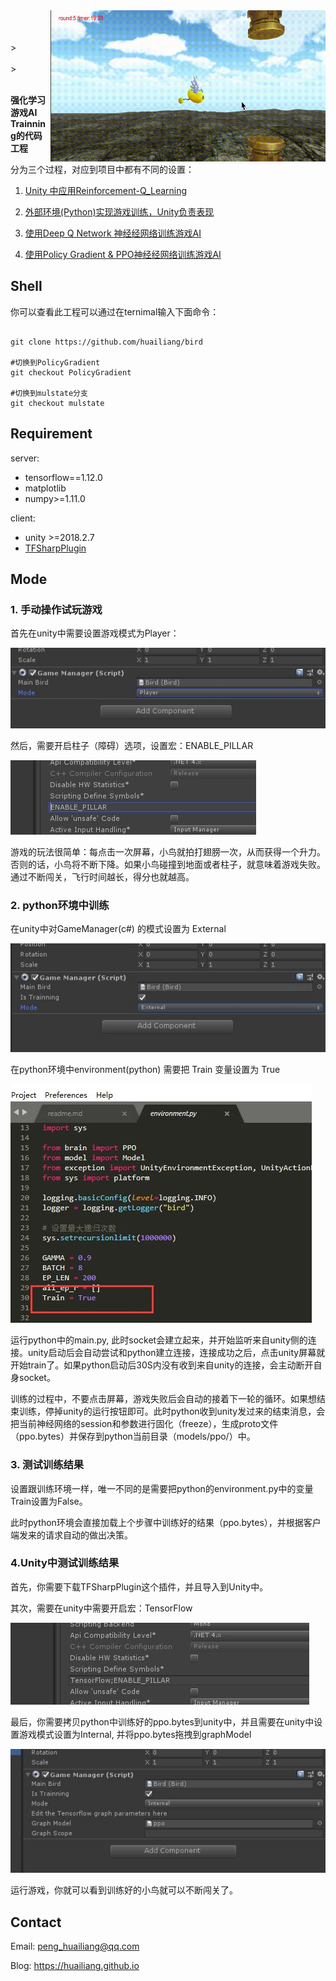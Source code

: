 <img src="image/7.gif" align="right" width=440>
<br><br><br>><br><br>><br><br>

<b>强化学习 游戏AI Trainning的代码工程</b>


分为三个过程，对应到项目中都有不同的设置：

1.  <a href="https://huailiang.github.io/2018/03/19/reinforcement/">Unity 中应用Reinforcement-Q_Learning </a>

2.  <a href="https://huailiang.github.io/2018/03/20/reinforcement2/">外部环境(Python)实现游戏训练，Unity负责表现 </a>

3.  <a href="https://huailiang.github.io/2018/03/23/reinforcement3/">使用Deep Q Network 神经经网络训练游戏AI </a>

4.  <a href="https://huailiang.github.io/2018/11/10/ppo//">使用Policy Gradient & PPO神经经网络训练游戏AI </a>


## Shell

你可以查看此工程可以通过在ternimal输入下面命令：

```shell

git clone https://github.com/huailiang/bird

#切换到PolicyGradient
git checkout PolicyGradient

#切换到mulstate分支
git checkout mulstate

```


## Requirement

server:
- tensorflow==1.12.0
- matplotlib
- numpy>=1.11.0

client:
- unity >=2018.2.7
- <a href="https://s3.amazonaws.com/unity-agents/TFSharpPlugin.unitypackage">TFSharpPlugin</a>


## Mode

### 1. 手动操作试玩游戏

首先在unity中需要设置游戏模式为Player：

![](/image/5.jpg)

然后，需要开启柱子（障碍）选项，设置宏：ENABLE_PILLAR

![](/image/6.jpg)

游戏的玩法很简单：每点击一次屏幕，小鸟就拍打翅膀一次，从而获得一个升力。 否则的话，小鸟将不断下降。如果小鸟碰撞到地面或者柱子，就意味着游戏失败。通过不断闯关，飞行时间越长，得分也就越高。



### 2. python环境中训练

在unity中对GameManager(c#) 的模式设置为 External 

![](/image/2.jpg)

在python环境中environment(python) 需要把 Train 变量设置为 True

![](/image/3.jpg)

运行python中的main.py, 此时socket会建立起来，并开始监听来自unity侧的连接。unity启动后会自动尝试和python建立连接，连接成功之后，点击unity屏幕就开始train了。如果python启动后30S内没有收到来自unity的连接，会主动断开自身socket。

训练的过程中，不要点击屏幕，游戏失败后会自动的接着下一轮的循环。如果想结束训练，停掉unity的运行按钮即可。此时python收到unity发过来的结束消息，会把当前神经网络的session和参数进行固化（freeze），生成proto文件（ppo.bytes）并保存到python当前目录（models/ppo/）中。


### 3. 测试训练结果

设置跟训练环境一样，唯一不同的是需要把python的environment.py中的变量Train设置为False。

此时python环境会直接加载上个步骤中训练好的结果（ppo.bytes），并根据客户端发来的请求自动的做出决策。


### 4.Unity中测试训练结果

首先，你需要下载TFSharpPlugin这个插件，并且导入到Unity中。

其次，需要在unity中需要开启宏：TensorFlow

![](/image/4.jpg)

最后，你需要拷贝python中训练好的ppo.bytes到unity中，并且需要在unity中设置游戏模式设置为Internal, 并将ppo.bytes拖拽到graphModel

![](/image/1.jpg)

运行游戏，你就可以看到训练好的小鸟就可以不断闯关了。


## Contact

Email: peng_huailiang@qq.com

Blog:  https://huailiang.github.io
